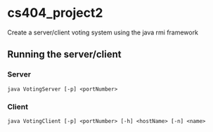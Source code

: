 # cs404_project2
Create a server/client voting system using the java rmi framework

## Running the server/client
### Server
```
java VotingServer [-p] <portNumber>
```
### Client
```
java VotingClient [-p] <portNumber> [-h] <hostName> [-n] <name>
```
